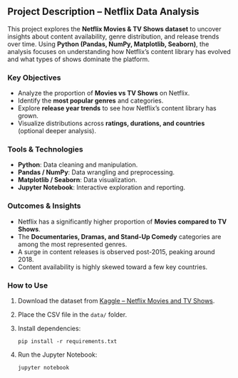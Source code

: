## Project Description – Netflix Data Analysis

This project explores the **Netflix Movies & TV Shows dataset** to uncover insights about content availability, genre distribution, and release trends over time. Using **Python (Pandas, NumPy, Matplotlib, Seaborn)**, the analysis focuses on understanding how Netflix’s content library has evolved and what types of shows dominate the platform.

### Key Objectives

* Analyze the proportion of **Movies vs TV Shows** on Netflix.
* Identify the **most popular genres** and categories.
* Explore **release year trends** to see how Netflix’s content library has grown.
* Visualize distributions across **ratings, durations, and countries** (optional deeper analysis).

### Tools & Technologies

* **Python**: Data cleaning and manipulation.
* **Pandas / NumPy**: Data wrangling and preprocessing.
* **Matplotlib / Seaborn**: Data visualization.
* **Jupyter Notebook**: Interactive exploration and reporting.

### Outcomes & Insights

* Netflix has a significantly higher proportion of **Movies compared to TV Shows**.
* The **Documentaries, Dramas, and Stand-Up Comedy** categories are among the most represented genres.
* A surge in content releases is observed post-2015, peaking around 2018.
* Content availability is highly skewed toward a few key countries.

### How to Use

1. Download the dataset from [Kaggle – Netflix Movies and TV Shows](https://www.kaggle.com/datasets/shivamb/netflix-shows).
2. Place the CSV file in the `data/` folder.
3. Install dependencies:

   ```bash/terminal
   pip install -r requirements.txt
   ```
4. Run the Jupyter Notebook:

   ```bash/terminal
   jupyter notebook
   ```
